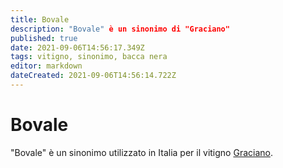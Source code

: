 ```yaml
---
title: Bovale
description: "Bovale" è un sinonimo di "Graciano"
published: true
date: 2021-09-06T14:56:17.349Z
tags: vitigno, sinonimo, bacca nera
editor: markdown
dateCreated: 2021-09-06T14:56:14.722Z
---
```


# Bovale
"Bovale" è un sinonimo utilizzato in Italia per il vitigno [Graciano](/vitigni/bacca-nera/graciano).